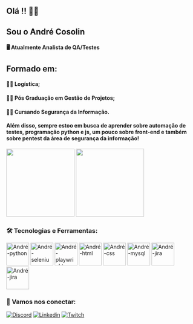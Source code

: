## Olá !! 👨‍💻 

## Sou o André Cosolin

#### 🖥️ Atualmente Analista de QA/Testes

## Formado em:
#### 👨‍🎓 Logística;

#### 👨‍🎓 Pós Graduação em Gestão de Projetos;

#### 👨‍🎓 Cursando Segurança da Informação.

#### Além disso, sempre estoo em busca de aprender sobre automação de testes, programação python e js, um pouco sobre front-end e também sobre pentest da área de segurança da informação! 

<div>
  <img height="180em" src="https://github-readme-stats.vercel.app/api?username=andrecosolin&show_icons=true&theme=tokyonight"/>
  <img height="180em" src="https://github-readme-stats.vercel.app/api/top-langs?username=andrecosolin&layout=compact&theme=tokyonight"/>

</div>

### 🛠️ Tecnologias e Ferramentas: 

<div>
  <img align="centeer" alt="André-python" height="60" widht="80" src="https://cdn.jsdelivr.net/gh/devicons/devicon/icons/python/python-original-wordmark.svg"/>
  <img align="centeer" alt="André-selenium" height="60" widht="80" src="https://cdn.jsdelivr.net/gh/devicons/devicon/icons/selenium/selenium-original.svg"/>
  <img align="centeer" alt="André-playwright" height="60" widht="80" src="https://img.shields.io/badge/Playwright-45ba4b?style=for-the-badge&logo=Playwright&logoColor=white"/>
  <img align="centeer" alt="André-html" height="60" widht="80" src="https://cdn.jsdelivr.net/gh/devicons/devicon/icons/html5/html5-original.svg"/>
  <img align="centeer" alt="André-css" height="60" widht="80" src="https://cdn.jsdelivr.net/gh/devicons/devicon/icons/css3/css3-original.svg"/>
  <img align="centeer" alt="André-mysql" height="60" widht="80" src="https://cdn.jsdelivr.net/gh/devicons/devicon/icons/mysql/mysql-original-wordmark.svg"/>
  <img align="centeer" alt="André-jira" height="60" widht="80" src="https://cdn.jsdelivr.net/gh/devicons/devicon/icons/jira/jira-original-wordmark.svg"/>
  <img align="centeer" alt="André-jira" height="60" widht="80" src="https://cdn.jsdelivr.net/gh/devicons/devicon@v2.15.1/devicon.min.css"/>

</div>

### 🧲 Vamos nos conectar: 

[![Discord](https://img.shields.io/badge/Discord-7289DA?style=for-the-badge&logo=discord&logoColor=white)](https://discord.com/channels/@Andr%C3%A9Cosolin#9631)
[![Linkedin](https://img.shields.io/badge/LinkedIn-0077B5?style=for-the-badge&logo=linkedin&logoColor=white)](https://www.linkedin.com/in/andrecosolin/)
[![Twitch](https://img.shields.io/badge/Twitch-9146FF?style=for-the-badge&logo=twitch&logoColor=white)](https://www.twitch.tv/andrecosolin)

